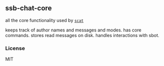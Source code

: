## ssb-chat-core

all the core functionality used by [`scat`](https://github.com/striepdpajamas/scat)

keeps track of author names and messages and modes. has core commands. stores read messages on disk. handles interactions with sbot.

### License
MIT